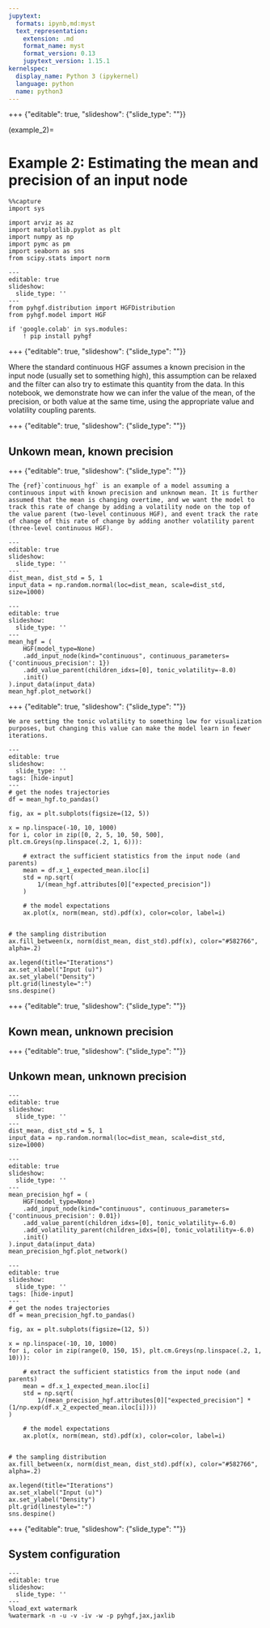 ```yaml
---
jupytext:
  formats: ipynb,md:myst
  text_representation:
    extension: .md
    format_name: myst
    format_version: 0.13
    jupytext_version: 1.15.1
kernelspec:
  display_name: Python 3 (ipykernel)
  language: python
  name: python3
---
```


+++ {"editable": true, "slideshow": {"slide_type": ""}}

(example_2)=
# Example 2: Estimating the mean and precision of an input node

```{code-cell} ipython3
%%capture
import sys

import arviz as az
import matplotlib.pyplot as plt
import numpy as np
import pymc as pm
import seaborn as sns
from scipy.stats import norm
```

```{code-cell} ipython3
---
editable: true
slideshow:
  slide_type: ''
---
from pyhgf.distribution import HGFDistribution
from pyhgf.model import HGF

if 'google.colab' in sys.modules:
    ! pip install pyhgf
```

+++ {"editable": true, "slideshow": {"slide_type": ""}}

Where the standard continuous HGF assumes a known precision in the input node (usually set to something high), this assumption can be relaxed and the filter can also try to estimate this quantity from the data. In this notebook, we demonstrate how we can infer the value of the mean, of the precision, or both value at the same time, using the appropriate value and volatility coupling parents.

+++ {"editable": true, "slideshow": {"slide_type": ""}}

## Unkown mean, known precision

+++ {"editable": true, "slideshow": {"slide_type": ""}}

```{hint}
The {ref}`continuous_hgf` is an example of a model assuming a continuous input with known precision and unknown mean. It is further assumed that the mean is changing overtime, and we want the model to track this rate of change by adding a volatility node on the top of the value parent (two-level continuous HGF), and event track the rate of change of this rate of change by adding another volatility parent (three-level continuous HGF).
```

```{code-cell} ipython3
---
editable: true
slideshow:
  slide_type: ''
---
dist_mean, dist_std = 5, 1
input_data = np.random.normal(loc=dist_mean, scale=dist_std, size=1000)
```

```{code-cell} ipython3
---
editable: true
slideshow:
  slide_type: ''
---
mean_hgf = (
    HGF(model_type=None)
    .add_input_node(kind="continuous", continuous_parameters={'continuous_precision': 1})
    .add_value_parent(children_idxs=[0], tonic_volatility=-8.0)
    .init()
).input_data(input_data)
mean_hgf.plot_network()
```

+++ {"editable": true, "slideshow": {"slide_type": ""}}

```{note}
We are setting the tonic volatility to something low for visualization purposes, but changing this value can make the model learn in fewer iterations.
```

```{code-cell} ipython3
---
editable: true
slideshow:
  slide_type: ''
tags: [hide-input]
---
# get the nodes trajectories
df = mean_hgf.to_pandas()

fig, ax = plt.subplots(figsize=(12, 5))

x = np.linspace(-10, 10, 1000)
for i, color in zip([0, 2, 5, 10, 50, 500], plt.cm.Greys(np.linspace(.2, 1, 6))):

    # extract the sufficient statistics from the input node (and parents)
    mean = df.x_1_expected_mean.iloc[i]
    std = np.sqrt(
        1/(mean_hgf.attributes[0]["expected_precision"])
    )

    # the model expectations
    ax.plot(x, norm(mean, std).pdf(x), color=color, label=i)


# the sampling distribution
ax.fill_between(x, norm(dist_mean, dist_std).pdf(x), color="#582766", alpha=.2)

ax.legend(title="Iterations")
ax.set_xlabel("Input (u)")
ax.set_ylabel("Density")
plt.grid(linestyle=":")
sns.despine()
```

+++ {"editable": true, "slideshow": {"slide_type": ""}}

## Kown mean, unknown precision

+++ {"editable": true, "slideshow": {"slide_type": ""}}

## Unkown mean, unknown precision

```{code-cell} ipython3
---
editable: true
slideshow:
  slide_type: ''
---
dist_mean, dist_std = 5, 1
input_data = np.random.normal(loc=dist_mean, scale=dist_std, size=1000)
```

```{code-cell} ipython3
---
editable: true
slideshow:
  slide_type: ''
---
mean_precision_hgf = (
    HGF(model_type=None)
    .add_input_node(kind="continuous", continuous_parameters={'continuous_precision': 0.01})
    .add_value_parent(children_idxs=[0], tonic_volatility=-6.0)
    .add_volatility_parent(children_idxs=[0], tonic_volatility=-6.0)
    .init()
).input_data(input_data)
mean_precision_hgf.plot_network()
```

```{code-cell} ipython3
---
editable: true
slideshow:
  slide_type: ''
tags: [hide-input]
---
# get the nodes trajectories
df = mean_precision_hgf.to_pandas()

fig, ax = plt.subplots(figsize=(12, 5))

x = np.linspace(-10, 10, 1000)
for i, color in zip(range(0, 150, 15), plt.cm.Greys(np.linspace(.2, 1, 10))):

    # extract the sufficient statistics from the input node (and parents)
    mean = df.x_1_expected_mean.iloc[i]
    std = np.sqrt(
        1/(mean_precision_hgf.attributes[0]["expected_precision"] * (1/np.exp(df.x_2_expected_mean.iloc[i])))
)

    # the model expectations
    ax.plot(x, norm(mean, std).pdf(x), color=color, label=i)


# the sampling distribution
ax.fill_between(x, norm(dist_mean, dist_std).pdf(x), color="#582766", alpha=.2)

ax.legend(title="Iterations")
ax.set_xlabel("Input (u)")
ax.set_ylabel("Density")
plt.grid(linestyle=":")
sns.despine()
```

+++ {"editable": true, "slideshow": {"slide_type": ""}}

## System configuration

```{code-cell} ipython3
---
editable: true
slideshow:
  slide_type: ''
---
%load_ext watermark
%watermark -n -u -v -iv -w -p pyhgf,jax,jaxlib
```
